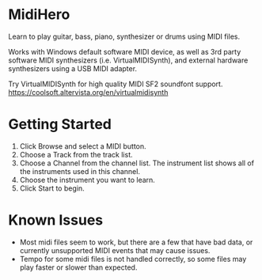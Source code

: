 # MidiHero
Learn to play guitar, bass, piano, synthesizer or drums using MIDI files.

Works with Windows default software MIDI device, as well as 3rd party software MIDI synthesizers (i.e. VirtualMIDISynth), and external hardware synthesizers using a USB MIDI adapter.

Try VirtualMIDISynth for high quality MIDI SF2 soundfont support.
https://coolsoft.altervista.org/en/virtualmidisynth

# Getting Started
1. Click Browse and select a MIDI button.
2. Choose a Track from the track list.
3. Choose a Channel from the channel list.  The instrument list shows all of the instruments used in this channel.
4. Choose the instrument you want to learn.
5. Click Start to begin.

# Known Issues
* Most midi files seem to work, but there are a few that have bad data, or currently unsupported MIDI events that may cause issues.
* Tempo for some midi files is not handled correctly, so some files may play faster or slower than expected.
